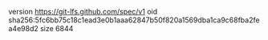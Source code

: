 version https://git-lfs.github.com/spec/v1
oid sha256:5fc6bb75c18c1ead3e0b1aaa62847b50f820a1569dba1ca9c68fba2fea4e98d2
size 6844

